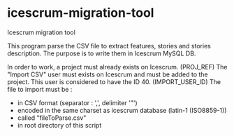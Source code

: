 icescrum-migration-tool
=======================

Icescrum migration tool

This program parse the CSV file to extract features, stories and stories description.
The purpose is to write them in Icescrum MySQL DB.

In order to work, a project must already exists on Icescrum. (PROJ_REF)
The "Import CSV" user must exists on Icescrum and must be added to the project.
This user is considered to have the ID 40. (IMPORT_USER_ID)
The file to import must be : 
 - in CSV format (separator : ',', delimiter '"')
 - encoded in the same charset as icescrum database (latin-1 (ISO8859-1))
 - called "fileToParse.csv"
 - in root directory of this script
 
